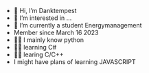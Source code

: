 - 👋 Hi, I’m Danktempest
- 👀 I’m interested in ...
- 🌱 I’m currently a student Energymanagement
- Member since March 16 2023
- 🧑‍💻 I mainly know python
- 🧑‍💻 learning C#
- 🧑‍💻 learing C/C++
- I might have plans of learning JAVASCRIPT

<!---
Miel-Villyn/Miel-Villyn is a ✨ special ✨ repository because its `README.md` (this file) appears on your GitHub profile.
You can click the Preview link to take a look at your changes.
--->

